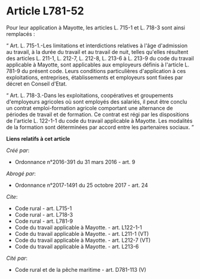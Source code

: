 # Article L781-52

Pour leur application à Mayotte, les articles L. 715-1 et L. 718-3 sont ainsi remplacés : 

“ Art. L. 715-1.-Les limitations et interdictions relatives à l'âge d'admission au travail, à la durée du travail et au
travail de nuit, telles qu'elles résultent des articles L. 211-1, L. 212-7, L. 212-8, L. 213-6 à L. 213-9 du code du travail
applicable à Mayotte, sont applicables aux employeurs définis à l'article L. 781-9 du présent code. Leurs conditions
particulières d'application à ces exploitations, entreprises, établissements et employeurs sont fixées par décret en Conseil
d'Etat. 

“ Art. L. 718-3.-Dans les exploitations, coopératives et groupements d'employeurs agricoles où sont employés des salariés, il
peut être conclu un contrat emploi-formation agricole comportant une alternance de périodes de travail et de formation. Ce
contrat est régi par les dispositions de l'article L. 122-1-1 du code du travail applicable à Mayotte. Les modalités de la
formation sont déterminées par accord entre les partenaires sociaux. ”

**Liens relatifs à cet article**

_Créé par_:

  - Ordonnance n°2016-391 du 31 mars 2016 - art. 9

_Abrogé par_:

  - Ordonnance n°2017-1491 du 25 octobre 2017 - art. 24

_Cite_:

  - Code rural - art. L715-1
  - Code rural - art. L718-3
  - Code rural - art. L781-9
  - Code du travail applicable à Mayotte. - art. L122-1-1
  - Code du travail applicable à Mayotte. - art. L211-1 (VT)
  - Code du travail applicable à Mayotte. - art. L212-7 (VT)
  - Code du travail applicable à Mayotte. - art. L213-6

_Cité par_:

  - Code rural et de la pêche maritime - art. D781-113 (V)
